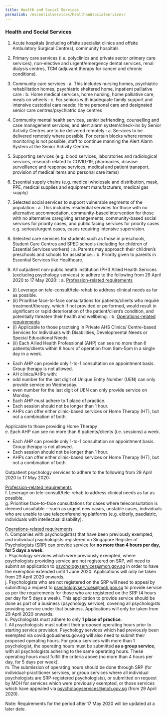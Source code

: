 ```yaml
---
title: Health and Social Services
permalink: /essentialservices/healthandsocialservices/
---
```


### **Health and Social Services**

1. Acute hospitals (including offsite specialist clinics and offsite Ambulatory Surgical Centres), community hospitals

2. Primary care services (i.e. polyclinics and private sector primary care services), non-elective and urgent/emergency dental services, renal dialysis centres, TCM (adjuvant therapy for cancer and chronic conditions).

3. Community care services 
: a. This includes nursing homes, psychiatric rehabilitation homes, psychiatric sheltered home, inpatient palliative care
: b. Home medical services, home nursing, home palliative care, meals on wheels
: c. For seniors with inadequate family support and intensive custodial care needs: Home personal care and designated senior care centres/psychiatric day centres

4. Community mental health services, senior befriending, counselling and case management services, and alert alarm system/check-ins by Senior Activity Centres are to be delivered remotely
: a. Services to be delivered remotely where possible. For certain blocks where remote monitoring is not possible, staff to continue manning the Alert Alarm System at the Senior Activity Centres.

5. Supporting services (e.g. blood services, laboratories and radiological services, research related to COVID-19, pharmacies, disease surveillance and response services, medical and patient transport, provision of medical items and personal care items)

6. Essential supply chains (e.g. medical wholesale and distribution, mask, PPE, medical supplies and equipment manufacturers, medical gas supply)

7. Selected social services to support vulnerable segments of the population
: a. This includes residential services for those with no alternative accommodation, community-based intervention for those with no alternative caregiving arrangements, community-based social services for priority cases, and public facing services for priority cases e.g. serious/urgent cases, cases requiring intensive supervision.

8. Selected care services for students such as those in preschools, Student Care Centres and SPED schools (including for children of Essential Services workers)
: a. Parents may approach their children’s preschools and schools for assistance.
: b. Priority given to parents in Essential Services like Healthcare.

9. All outpatient non-public health institution (PHI) Allied Health Services (excluding psychology services) to adhere to the following from 29 April 2020 to 17 May 2020:
: a. <ins>Profession-related requirements</ins><br>
* (i) Leverage on tele-consult/tele-rehab to address clinical needs as far as possible.<br>
* (ii) Prioritise face-to-face consultations for patients/clients who require treatment/therapy, which if not provided or performed, would result in significant or rapid deterioration of the patient/client’s condition, and potentially threaten their health and wellbeing.
: b. <ins>Operations-related requirements</ins><br>
* (i) Applicable to those practising in Private AHS Clinics/ Centre-based Services for Individuals with Disabilities, Developmental Needs or Special Educational Needs<br>
* (ii) Each Allied Health Professional (AHP) can see no more than 6 patients/clients within 8 hours of operation from 9am-5pm in a single day in a week.
- Each AHP can provide only 1-to-1 consultation on appointment basis. Group therapy is not allowed.  
- AH clinics/AHPs with: 
- odd number for the last digit of Unique Entity Number (UEN) can only provide service on Wednesday.
- even number for the last digit of UEN can only provide service on Monday.
- Each AHP must adhere to 1 place of practice.
- Each session should not be longer than 1 hour.
- AHPs can offer either clinic-based services or Home Therapy (HT), but not a combination of both. 

Applicable to those providing Home Therapy<br>
e. Each AHP can see no more than 6 patients/clients (i.e. sessions) a week.
- Each AHP can provide only 1-to-1 consultation on appointment basis. Group therapy is not allowed. 
- Each session should not be longer than 1 hour.
- AHPs can offer either clinic-based services or Home Therapy (HT), but not a combination of both. 

Outpatient psychology services to adhere to the following from 29 April 2020 to 17 May 2020:

<ins>Profession-related requirements</ins><br>
f. Leverage on tele-consult/tele-rehab to address clinical needs as far as possible.<br>
g. Prioritise face-to-face consultations for cases where teleconsultation is deemed unsuitable —such as urgent new cases, unstable cases, individuals who are unable to use teleconferencing platforms (e.g. elderly, paediatric, individuals with intellectual disability).

<ins>Operations-related requirements</ins><br>
h. Companies with psychologist(s) that have been previously exempted, and individual psychologists registered on Singapore Register of Psychologists (SRP) can provide service for **no more than 4 hours per day, for 5 days a week**.<br>
i. Psychology services which were previously exempted, where psychologists providing service are not registered on SRP, will need to submit an application to <a href = "mailto: psychologyservices@moh.gov.sg">psychologyservices@moh.gov.sg</a> in order to have the exemption extended until 1 June 2020. Applications will only be taken from 29 April 2020 onwards.<br>
j. Psychologists who are not registered on the SRP will need to appeal by submitting a request to <a href = "mailto: psychologyservices@moh.gov.sg">psychologyservices@moh.gov.sg</a> to provide service as per the requirements for those who are registered on the SRP (4 hours per day for 5 days a week). This application to provide service should be done as part of a business (psychology service), covering all psychologists providing service under that business. Applications will only be taken from 29 April 2020 onwards.<br>
k. Psychologists must adhere to only **1 place of practice**.<br>
l. All psychologists must submit their proposed operating hours prior to starting service provision. Psychology services which had previously been exempted via covid.gobusiness.gov.sg will also need to submit their proposed operating hours. For group services with more than 1 psychologist, the operating hours must be submitted **as a group service**, with all psychologists adhering to the same operating hours. These operating hours must fulfill the criteria above (no more than 4 hours per day, for 5 days per week).<br>
m. The submission of operating hours should be done through SRP (for individual-practitioner services, or group services where all individual psychologists are SRP-registered psychologists), or submitted on request by MOH for services which were previously exempted, or those services which have appealed via psychologyservices@moh.gov.sg (from 29 April 2020).<br>

Note: Requirements for the period after 17 May 2020 will be updated at a later date.


